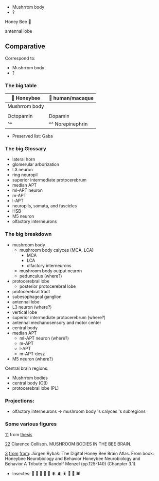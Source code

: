 
* Mushrrom body
* ?


Honey Bee 🐝 

antennal lobe

## Comparative
Correspond to:
* Mushrrom body
* ?
### The big table
| 🐝 Honeybee      |  🧠 human/macaque   |
|---------------|-----------------|
| Mushrrom body |                 |
|               |                 |
| Octopamin     |  Dopamin      |
|^^     |^^ Norepinephrin      |

* Preserved list: Gaba

### The big Glossary
* lateral horn
* glomerular arborization
* L3 neuron
* ring neuropil
* superior intermediate protocerebrum
* median APT
* ml-APT neuron
* m-APT
* l-APT
* neuropils, somata, and fascicles
* HSB
* M5 neuron
* olfactory interneurons

### The big breakdown
* mushroom body
   * mushroom body calyces (MCA, LCA)
      * MCA
      * LCA
      * olfactory interneurons
   * mushroom body output neuron
   * pedunculus (where?)
* protocerebral lobe
   * posterior protocerebral lobe
* protocerebral tract
* subesophageal ganglion
* antennal lobe
* L3 neuron (where?)
* vertical lobe
* superior intermediate protocerebrum (where?)
* antennal mechanosensory and motor center
* central body
* median APT
   * ml-APT neuron (where?)
   * m-APT
   * l-APT
   * m-APT-desz
* M5 neuron (where?)


Central brain regions:
* Mushrrom bodies
* central body (CB)
* protocerebral lobe (PL)

### Projections:
* olfactory interneurons -> mushroom body 's calyces 's subregions

### Some various figures
[11](https://d3i71xaburhd42.cloudfront.net/d71ecc734616c52ea9d9fc259a17ac2e085d01ee/4-Figure1.1-1.png) from [thesis](https://www.semanticscholar.org/paper/Introduction-1.1%3A-Thesis-Outline-1.2.1%3A-Honeybee-in/d71ecc734616c52ea9d9fc259a17ac2e085d01ee/figure/0)

[22](https://www.beeculture.com/a-closer-look-23/) Clarence Collison. MUSHROOM BODIES IN THE BEE BRAIN.

[3](https://www.researchgate.net/profile/Juergen-Rybak/publication/216839310/figure/fig1/AS:305995399090177@1449966396391/1-Surface-model-of-the-Honey-bee-Standard-Brain-HSB-Neuropiles-of-the-midbrain.png) [from](https://www.researchgate.net/figure/1-Surface-model-of-the-Honey-bee-Standard-Brain-HSB-Neuropiles-of-the-midbrain_fig1_216839310) [from](https://www.researchgate.net/publication/216839310_The_Digital_Honey_Bee_Brain_Atlas): Jürgen Rybak: The Digital Honey Bee Brain Atlas. From book: Honeybee Neurobiology and Behavior Honeybee Neurobiology and Behavior A Tribute to Randolf Menzel (pp.125-140) (Chanpter 3.1). 

* Insectes: 🐝 🐛 🦋 🐞 🐜 🪰 🪲 🪳 🦟 🦗 🕷

